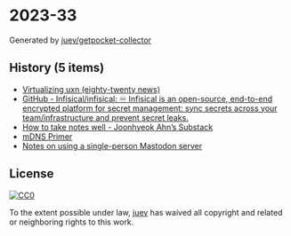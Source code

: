 # 2023-33

Generated by [juev/getpocket-collector](https://github.com/juev/getpocket-collector)

## History (5 items)

- [Virtualizing uxn (eighty-twenty news)](https://eighty-twenty.org/2023/08/11/virtualizing-uxn)
- [GitHub - Infisical/infisical: ♾ Infisical is an open-source, end-to-end encrypted platform for secret management: sync secrets across your team/infrastructure and prevent secret leaks.](https://github.com/Infisical/infisical)
- [How to take notes well - Joonhyeok Ahn’s Substack](https://joonhyeokahn.substack.com/p/how-to-take-notes-well)
- [mDNS Primer](https://fabiensanglard.net/mdns/index.html)
- [Notes on using a single-person Mastodon server](https://jvns.ca/blog/2023/08/11/some-notes-on-mastodon/)

## License

[![CC0](https://mirrors.creativecommons.org/presskit/buttons/88x31/svg/cc-zero.svg)](https://creativecommons.org/publicdomain/zero/1.0/)

To the extent possible under law, [juev](https://github.com/juev) has waived all copyright and related or neighboring rights to this work.
